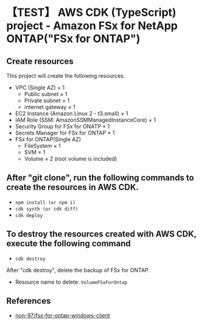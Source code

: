# 【TEST】 AWS CDK (TypeScript) project - Amazon FSx for NetApp ONTAP("FSx for ONTAP")

## Create resources

This project will create the following resources.

- VPC (Single AZ) × 1
  - Public subnet × 1
  - Private subnet × 1
  - internet gateway × 1
- EC2 Instance (Amazon Linux 2 - t3.small) × 1
- IAM Role (SSM: AmazonSSMManagedInstanceCore) × 1
- Security Group for FSx for ONATP × 1
- Secrets Manager for FSx for ONTAP × 1
- FSx for ONTAP(Single AZ)
  - FileSystem × 1
  - SVM × 1
  - Volume × 2 (root volume is included)

## After "git clone", run the following commands to create the resources in AWS CDK.

- `npm install (or npm i)`
- `cdk synth (or cdk diff)`
- `cdk deploy`

## To destroy the resources created with AWS CDK, execute the following command

- `cdk destroy`

After "cdk destroy", delete the backup of FSx for ONTAP.

- Resource name to delete: `VolumeFSxForOntap`

## References

- [non-97/fsx-for-ontap-windows-client](https://github.com/non-97/fsx-for-ontap-windows-client)
